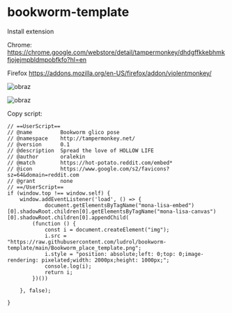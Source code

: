 # bookworm-template
Install extension

Chrome:
https://chrome.google.com/webstore/detail/tampermonkey/dhdgffkkebhmkfjojejmpbldmpobfkfo?hl=en

Firefox
https://addons.mozilla.org/en-US/firefox/addon/violentmonkey/


![obraz](https://user-images.githubusercontent.com/37674089/161429963-323feeb3-bf73-48ea-814f-1e52c305fc8c.png)

![obraz](https://user-images.githubusercontent.com/37674089/161429974-7db89b8e-5593-44a4-b549-47af8f5f5403.png)


Copy script:
```
// ==UserScript==
// @name         Bookworm glico pose
// @namespace    http://tampermonkey.net/
// @version      0.1
// @description  Spread the love of HOLLOW LIFE
// @author       oralekin
// @match        https://hot-potato.reddit.com/embed*
// @icon         https://www.google.com/s2/favicons?sz=64&domain=reddit.com
// @grant        none
// ==/UserScript==
if (window.top !== window.self) {
    window.addEventListener('load', () => {
            document.getElementsByTagName("mona-lisa-embed")[0].shadowRoot.children[0].getElementsByTagName("mona-lisa-canvas")[0].shadowRoot.children[0].appendChild(
        (function () {
            const i = document.createElement("img");
            i.src = "https://raw.githubusercontent.com/ludrol/bookworm-template/main/Bookworm_place_template.png";
            i.style = "position: absolute;left: 0;top: 0;image-rendering: pixelated;width: 2000px;height: 1000px;";
            console.log(i);
            return i;
        })())

    }, false);

}
```
